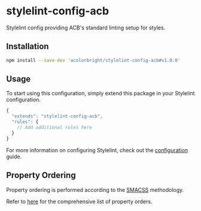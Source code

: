 # stylelint-config-acb

Stylelint config providing ACB's standard linting setup for styles.

## Installation

```bash
npm install --save-dev 'acolorbright/stylelint-config-acb#v1.0.0'
`````

## Usage

To start using this configuration, simply extend this package in your Stylelint configuration.

```js
{
  "extends": "stylelint-config-acb",
  "rules": {
    // Add additional rules here
  }
}
```

For more information on configuring Stylelint, check out the [configuration](https://github.com/stylelint/stylelint/blob/master/docs/user-guide/configuration.md) guide.

## Property Ordering

Property ordering is performed according to the [SMACSS](http://smacss.com) methodology.

Refer to [here](https://github.com/cahamilton/css-property-sort-order-smacss/blob/master/index.js) for the comprehensive list of property orders.
